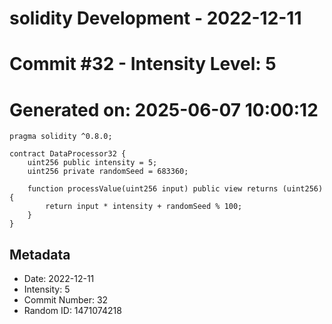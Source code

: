 ﻿# solidity Development - 2022-12-11
# Commit #32 - Intensity Level: 5
# Generated on: 2025-06-07 10:00:12
```solidity
pragma solidity ^0.8.0;

contract DataProcessor32 {
    uint256 public intensity = 5;
    uint256 private randomSeed = 683360;

    function processValue(uint256 input) public view returns (uint256) {
        return input * intensity + randomSeed % 100;
    }
}
```
## Metadata
- Date: 2022-12-11
- Intensity: 5
- Commit Number: 32
- Random ID: 1471074218
